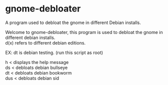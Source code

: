 # gnome-debloater
A program used to debloat the  gnome in different Debian installs.

Welcome to gnome-debloater, this program is used to debloat the gnome in different debian installs.  
d(x) refers to different debian editions.  
  
EX: dt is debian testing. (run this script as root)  

h < displays the help message   
ds < debloats debian bullseye  
dt < debloats debian bookworm  
dus < debloats debian sid   

